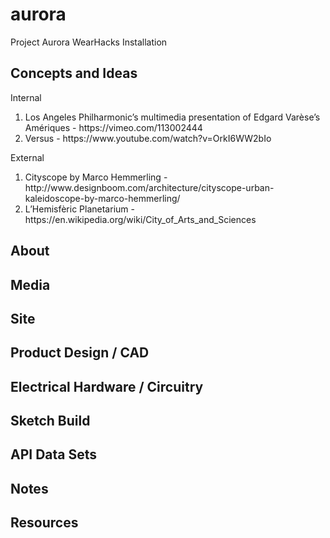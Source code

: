 # aurora
Project Aurora WearHacks Installation


## Concepts and Ideas

Internal
<ol>
<li /> Los Angeles Philharmonic’s multimedia presentation of Edgard Varèse’s Amériques - https://vimeo.com/113002444
<li /> Versus - https://www.youtube.com/watch?v=OrkI6WW2bIo
</ol>

External
<ol>
<li /> Cityscope by Marco Hemmerling - http://www.designboom.com/architecture/cityscope-urban-kaleidoscope-by-marco-hemmerling/
<li /> L’Hemisfèric Planetarium - https://en.wikipedia.org/wiki/City_of_Arts_and_Sciences
</ol>

## About

## Media

## Site



## Product Design / CAD

## Electrical Hardware / Circuitry 

## Sketch Build

## API Data Sets

## Notes

## Resources

